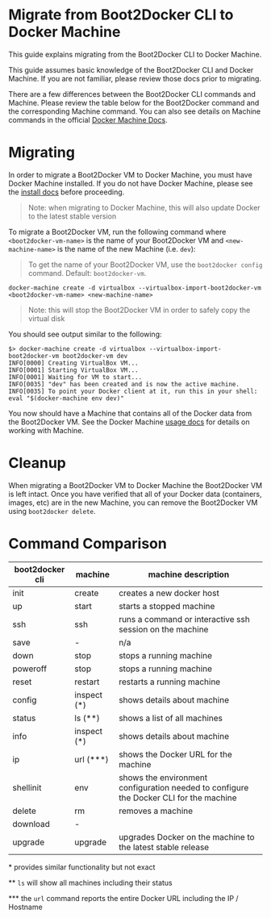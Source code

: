 # Migrate from Boot2Docker CLI to Docker Machine

This guide explains migrating from the Boot2Docker CLI to Docker Machine.

This guide assumes basic knowledge of the Boot2Docker CLI and Docker Machine.  If you are not familiar, please review those docs prior to migrating.

There are a few differences between the Boot2Docker CLI commands and Machine.  Please review the table below for the Boot2Docker command and the corresponding Machine command.  You can also see details on Machine commands in the official [Docker Machine Docs](http://docs.docker.com/machine/#subcommands).

# Migrating

In order to migrate a Boot2Docker VM to Docker Machine, you must have Docker Machine installed.  If you do not have Docker Machine, please see the [install docs](http://docs.docker.com/machine/#installation) before proceeding.

> Note: when migrating to Docker Machine, this will also update Docker to the latest stable version

To migrate a Boot2Docker VM, run the following command where `<boot2docker-vm-name>` is the name of your Boot2Docker VM and `<new-machine-name>` is the name of the new Machine (i.e. `dev`):

> To get the name of your Boot2Docker VM, use the `boot2docker config` command.  Default: `boot2docker-vm`.

```
docker-machine create -d virtualbox --virtualbox-import-boot2docker-vm <boot2docker-vm-name> <new-machine-name>
```

> Note: this will stop the Boot2Docker VM in order to safely copy the virtual disk

You should see output similar to the following:

```
$> docker-machine create -d virtualbox --virtualbox-import-boot2docker-vm boot2docker-vm dev
INFO[0000] Creating VirtualBox VM...                    
INFO[0001] Starting VirtualBox VM...                    
INFO[0001] Waiting for VM to start...                   
INFO[0035] "dev" has been created and is now the active machine. 
INFO[0035] To point your Docker client at it, run this in your shell: eval "$(docker-machine env dev)"
```

You now should have a Machine that contains all of the Docker data from the Boot2Docker VM.  See the Docker Machine [usage docs](http://docs.docker.com/machine/#getting-started-with-docker-machine-using-a-local-vm) for details on working with Machine.

# Cleanup
When migrating a Boot2Docker VM to Docker Machine the Boot2Docker VM is left intact.  Once you have verified that all of your Docker data (containers, images, etc) are in the new Machine, you can remove the Boot2Docker VM using `boot2docker delete`.

# Command Comparison

|  boot2docker cli | machine | machine description |
|----|----|----|
| init | create | creates a new docker host |
| up | start | starts a stopped machine |
| ssh | ssh | runs a command or interactive ssh session on the machine |
| save | - | n/a |
| down | stop | stops a running machine |
| poweroff | stop | stops a running machine |
| reset | restart | restarts a running machine |
| config | inspect (*) | shows details about machine |
| status | ls (**) | shows a list of all machines |
| info | inspect (*) | shows details about machine |
| ip | url (***) | shows the Docker URL for the machine |
| shellinit | env | shows the environment configuration needed to configure the Docker CLI for the machine |
| delete | rm | removes a machine |
| download | - | |
| upgrade | upgrade | upgrades Docker on the machine to the latest stable release |


\* provides similar functionality but not exact

** `ls` will show all machines including their status

*** the `url` command reports the entire Docker URL including the IP / Hostname